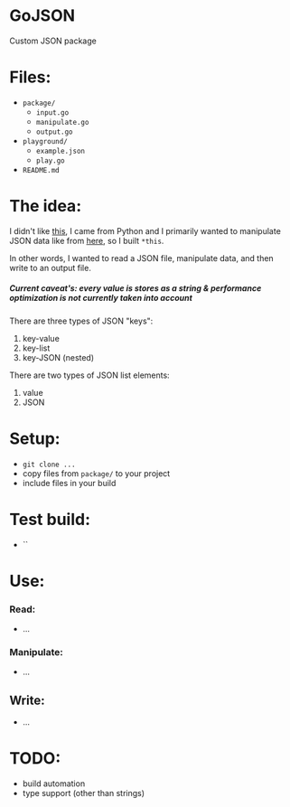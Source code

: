 # GoJSON
Custom JSON package

# Files:
  - `package/`
    - `input.go`
    - `manipulate.go`
    - `output.go`
  - `playground/`
    - `example.json`
    - `play.go`
  - `README.md`

# The idea:
I didn't like [this](https://golang.org/pkg/encoding/json/), I came from Python and I primarily wanted to manipulate JSON data like from [here](https://docs.python.org/2/library/json.html), so I built `*this`.

In other words, I wanted to read a JSON file, manipulate data, and then write to an output file.

##### Current caveat's: every value is stores as a string & performance optimization is not currently taken into account

There are three types of JSON "keys":
  1. key-value
  2. key-list
  3. key-JSON (nested)

There are two types of JSON list elements:
  1. value
  2. JSON

# Setup:
  - `git clone ...`
  - copy files from `package/` to your project
  - include files in your build

# Test build:
  - ``

# Use:

### Read:
  - ...

### Manipulate:
  - ...

## Write:
  - ...

# TODO:
  - build automation
  - type support (other than strings)
